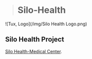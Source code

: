 > # Silo-Health

 ![Tux, Logo](/img/Silo Health Logo.png)

## Silo Health Project

[Silo Health-Medical Center](https://adityaraj6.github.io/Silo-Health/).

